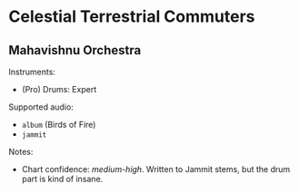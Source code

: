# Celestial Terrestrial Commuters

## Mahavishnu Orchestra

Instruments:

  * (Pro) Drums: Expert

Supported audio:

  * `album` (Birds of Fire)
  * `jammit`

Notes:

  * Chart confidence: *medium-high*. Written to Jammit stems, but the drum
    part is kind of insane.
